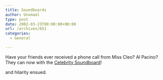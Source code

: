 ```yaml
---
title: Soundboards
author: Unxmaal
type: post
date: 2002-03-23T00:00:00+00:00
url: /archives/651
categories:
  - General

---
```

Have your friends ever received a phone call from Miss Cleo? Al Pacino? They can now with the [Celebrity Soundboard][1]! 

and hilarity ensued.

 [1]: http://www.ebaumsworld.com/soundboard.html